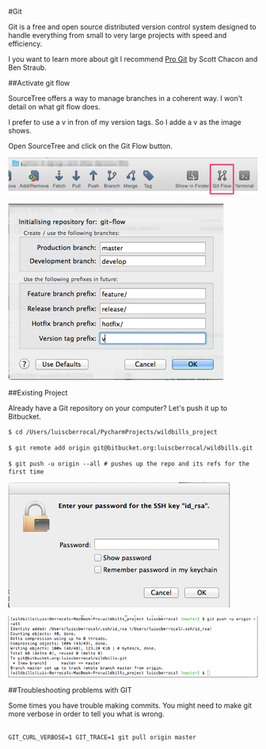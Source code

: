 #Git

Git is a free and open source distributed version control system designed to handle everything from small to very large projects with speed and efficiency.

I you want to learn more about git I recommend [Pro Git](https://git-scm.com/book/en/v2) by Scott Chacon and Ben Straub.

##Activate git flow

SourceTree offers a way to manage branches in a coherent way. I won't detail on what git flow does.

I prefer to use a v in fron of my version tags. So I adde a v as the image shows.

Open SourceTree and click on the Git Flow button.

![Activate git flow 1](./images/git-flow_1.png "Activate git flow 1")

![Activate git flow 2](./images/image054.png "Activate git flow 2")

##Existing Project

Already have a Git repository on your computer? Let's push it up to Bitbucket.

```
$ cd /Users/luiscberrocal/PycharmProjects/wildbills_project

$ git remote add origin git@bitbucket.org:luiscberrocal/wildbills.git

$ git push -u origin --all # pushes up the repo and its refs for the first time
```

![Existing Project 1](./images/image055.png "Existing Project 1")

![Existing Project 2](./images/image056.png "Existing Project 2")


##Troubleshooting problems with GIT

Some times you have trouble making commits. You might need to make git more verbose in order to tell you what is wrong.

```

GIT_CURL_VERBOSE=1 GIT_TRACE=1 git pull origin master

```